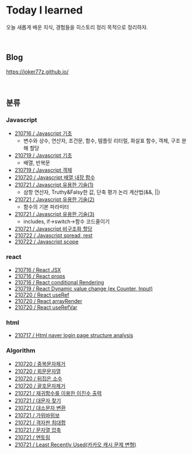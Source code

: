 # Today I learned
오늘 새롭게 배운 지식, 경험들을 히스토리 정리 목적으로 정리하자.

<br>

## Blog
https://joker77z.github.io/

<br>

## 분류
### Javascript
- [210716 / Javascript 기초](https://github.com/joker77z/TIL2/blob/main/javascript/210716-javascript-basic1.md)
  - 변수와 상수, 연산자, 조건문, 함수, 템플릿 리터럴, 화살표 함수, 객체, 구조 분해 할당
- [210719 / Javascript 기초](https://github.com/joker77z/TIL2/blob/main/javascript/210718-javascript-basic2.md)
  - 배열, 반복문
- [210719 / Javascript 객체](https://github.com/joker77z/TIL2/blob/main/javascript/210718-javascript-object.md)
- [210720 / Javascript 배열 내장 함수](https://github.com/joker77z/TIL2/blob/main/javascript/210720-javascript-arrayfunc.md)
- [210721 / Javascript 유용한 기술(1)](https://github.com/joker77z/TIL2/blob/main/javascript/210721-1-javascript-3op%26%26ll.md)
  - 삼항 연산자, Truthy&Falsy한 값, 단축 평가 논리 계산법(&&, ||)
- [210721 / Javascript 유용한 기술(2)](https://github.com/joker77z/TIL2/blob/main/javascript/210721-2-javascript-basicfunc.md)
  - 함수의 기본 파라미터
- [210721 / Javascript 유용한 기술(3)](https://github.com/joker77z/TIL2/blob/main/javascript/210721-3-javascript-usefulif.md)
  - includes, if->switch->함수 코드줄이기
- [210721 / Javascript 비구조화 할당](https://github.com/joker77z/TIL2/blob/main/javascript/210721-4-javascript-destructruing.md)
- [210722 / Javascript spread, rest](https://github.com/joker77z/TIL2/blob/main/javascript/210722-1-js-spreadRest.md)
- [210722 / Javascript scope](https://github.com/joker77z/TIL2/blob/main/javascript/210722-2-js-scope.md)

### react
- [210716 / React JSX](https://github.com/joker77z/TIL2/blob/main/react/210716-react-jsx.md)
- [210716 / React props](https://github.com/joker77z/TIL2/blob/main/react/210716-react-props.md)
- [210716 / React conditional Rendering](https://github.com/joker77z/TIL2/blob/main/react/210716-react-conditionalRendering.md)
- [210719 / React Dynamic value change (ex Counter, Input)](https://github.com/joker77z/TIL2/blob/main/react/210719-react-dynamicValue.md)
- [210720 / React useRef](https://github.com/joker77z/TIL2/blob/main/react/210720-1-react-useRef.md)
- [210720 / React arrayRender](https://github.com/joker77z/TIL2/blob/main/react/210720-2-react-arrayRender.md)
- [210720 / React useRefVar](https://github.com/joker77z/TIL2/blob/main/react/210720-3-react-useRefVar.md)

### html
- [210717 / Html naver login page structure analysis](https://github.com/joker77z/TIL2/blob/main/html/210717-html-naver-structure.md)

### Algorithm
- [210720 / 중복문자제거](https://github.com/joker77z/TIL2/blob/main/algorithm/javascript/basic/1.%20%EC%A4%91%EB%B3%B5%EB%AC%B8%EC%9E%90%EC%A0%9C%EA%B1%B0.js)
- [210720 / 회문문자열](https://github.com/joker77z/TIL2/blob/main/algorithm/javascript/basic/2.%20%ED%9D%AC%EB%AC%B8%20%EB%AC%B8%EC%9E%90%EC%97%B4.js)
- [210720 / 뒤집은 소수](https://github.com/joker77z/TIL2/blob/main/algorithm/javascript/basic/3.%20%EB%92%A4%EC%A7%91%EC%9D%80%20%EC%86%8C%EC%88%98.js)
- [210720 / 괄호문자제거](https://github.com/joker77z/TIL2/blob/main/algorithm/javascript/basic/4.%20%EA%B4%84%ED%98%B8%EB%AC%B8%EC%9E%90%EC%A0%9C%EA%B1%B0.js)
- [210721 / 재귀함수를 이용한 이진수 출력](https://github.com/joker77z/TIL2/blob/main/algorithm/javascript/basic/01-05.js)
- [210721 / 대문자 찾기](https://github.com/joker77z/TIL2/blob/main/algorithm/javascript/basic/02-01.js)
- [210721 / 대소문자 변환](https://github.com/joker77z/TIL2/blob/main/algorithm/javascript/basic/02-02.js)
- [210721 / 가위바위보](https://github.com/joker77z/TIL2/blob/main/algorithm/javascript/basic/02-03.js)
- [210721 / 격자판 최대합](https://github.com/joker77z/TIL2/blob/main/algorithm/javascript/basic/02-04.js)
- [210721 / 문자열 압축](https://github.com/joker77z/TIL2/blob/main/algorithm/javascript/basic/02-05.js)
- [210721 / 멘토링](https://github.com/joker77z/TIL2/blob/main/algorithm/javascript/basic/02-06.js)
- [210721 / Least Recently Used(카카오 캐시 문제 변형)](https://github.com/joker77z/TIL2/blob/main/algorithm/javascript/basic/02-07.js)
